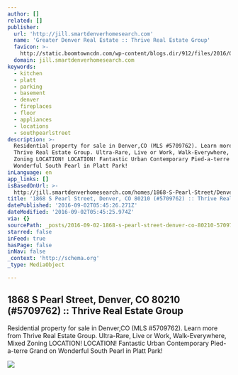```yaml
---
author: []
related: []
publisher:
  url: 'http://jill.smartdenverhomesearch.com'
  name: 'Greater Denver Real Estate :: Thrive Real Estate Group'
  favicon: >-
    http://static.boomtowncdn.com/wp-content/blogs.dir/912/files/2016/05/TRG-logo-V-e1463945928413.jpg
  domain: jill.smartdenverhomesearch.com
keywords:
  - kitchen
  - platt
  - parking
  - basement
  - denver
  - fireplaces
  - floor
  - appliances
  - locations
  - southpearlstreet
description: >-
  Residential property for sale in Denver,CO (MLS #5709762). Learn more from
  Thrive Real Estate Group. Ultra-Rare, Live or Work, Walk-Everywhere, Mixed
  Zoning LOCATION! LOCATION! Fantastic Urban Contemporary Pied-a-terre Grand on
  Wonderful South Pearl in Platt Park!
inLanguage: en
app_links: []
isBasedOnUrl: >-
  http://jill.smartdenverhomesearch.com/homes/1868-S-Pearl-Street/Denver/CO/80210/66195559/
title: '1868 S Pearl Street, Denver, CO 80210 (#5709762) :: Thrive Real Estate Group'
datePublished: '2016-09-02T05:45:26.271Z'
dateModified: '2016-09-02T05:45:25.974Z'
via: {}
sourcePath: _posts/2016-09-02-1868-s-pearl-street-denver-co-80210-5709762-thrive-r.md
starred: false
inFeed: true
hasPage: false
inNav: false
_context: 'http://schema.org'
_type: MediaObject

---
```

<article style=""><h1>1868 S Pearl Street, Denver, CO 80210 (#5709762) :: Thrive Real Estate Group</h1><p>Residential property for sale in Denver,CO (MLS #5709762). Learn more from Thrive Real Estate Group. Ultra-Rare, Live or Work, Walk-Everywhere, Mixed Zoning LOCATION! LOCATION! Fantastic Urban Contemporary Pied-a-terre Grand on Wonderful South Pearl in Platt Park!</p><img src="http://photos.boomtowncdn.com/metrolist/1280_boomver_1_5709762-1.jpg" /></article>